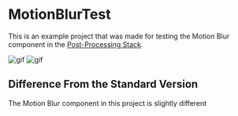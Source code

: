 MotionBlurTest
==============

This is an example project that was made for testing the Motion Blur component in the
[Post-Processing Stack](https://github.com/Unity-Technologies/PostProcessing).

![gif](http://i.imgur.com/a7HHC8w.gif) ![gif](http://i.imgur.com/XQcHOAg.gif)

Difference From the Standard Version
------------------------------------

The Motion Blur component in this project is slightly different 
